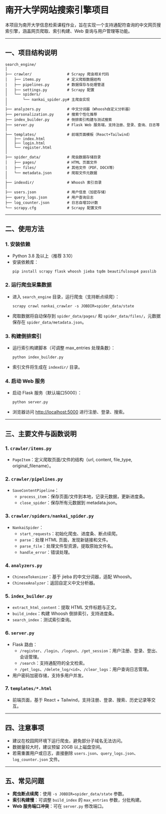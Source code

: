 # 南开大学网站搜索引擎项目

本项目为南开大学信息检索课程作业，旨在实现一个支持通配符查询的中文网页搜索引擎，涵盖网页爬取、索引构建、Web 查询与用户管理等功能。

---

## 一、项目结构说明

```
search_engine/
│
├── crawler/                # Scrapy 爬虫相关代码
│   ├── items.py            # 定义爬取数据结构
│   ├── pipelines.py        # 数据保存与处理管道
│   ├── settings.py         # Scrapy 配置
│   └── spiders/
│       └── nankai_spider.py# 主爬虫实现
│
├── analyzers.py            # 中文分词器（Whoosh自定义分析器）
├── personalization.py      # 搜索个性化推荐
├── index_builder.py        # 倒排索引构建与测试搜索
├── server.py               # Flask Web 服务端，支持注册、登录、查询、日志等
│
├── templates/              # 前端页面模板（React+Tailwind）
│   ├── index.html
│   ├── login.html
│   └── register.html
│
├── spider_data/            # 爬虫数据存储目录
│   ├── pages/              # HTML 页面文件
│   ├── files/              # 其他文件（PDF、DOCX等）
│   └── metadata.json       # 爬取文件元数据
│
├── indexdir/               # Whoosh 索引目录
│
├── users.json              # 用户信息（加密存储）
├── query_logs.json         # 用户查询日志
├── log_counter.json        # 日志自增ID计数
└── scrapy.cfg              # Scrapy 配置文件
```

---

## 二、使用方法

### 1. 安装依赖

- Python 3.8 及以上（推荐 3.10）
- 安装依赖库：
  ```
  pip install scrapy flask whoosh jieba tqdm beautifulsoup4 passlib
  ```

### 2. 运行爬虫采集数据

- 进入 `search_engine` 目录，运行爬虫（支持断点续爬）：
  ```
  scrapy crawl nankai_crawler -s JOBDIR=spider_data/state
  ```
- 爬取数据将自动保存到 `spider_data/pages/` 和 `spider_data/files/`，元数据保存在 `spider_data/metadata.json`。

### 3. 构建倒排索引

- 运行索引构建脚本（可调整 max_entries 处理条数）：
  ```
  python index_builder.py
  ```
- 索引文件将生成在 `indexdir/` 目录。

### 4. 启动 Web 服务

- 启动 Flask 服务（默认端口5000）：
  ```
  python server.py
  ```
- 浏览器访问 [http://localhost:5000](http://localhost:5000) 进行注册、登录、搜索。

---

## 三、主要文件与函数说明

### 1. `crawler/items.py`
- `PageItem`：定义爬取页面/文件的结构（url, content, file_type, original_filename）。

### 2. `crawler/pipelines.py`
- `SaveContentPipeline`：
  - `process_item`：保存页面/文件到本地，记录元数据，更新进度条。
  - `close_spider`：保存所有元数据到 metadata.json。

### 3. `crawler/spiders/nankai_spider.py`
- `NankaiSpider`：
  - `start_requests`：初始化爬虫、进度条、断点续爬。
  - `parse`：处理 HTML 页面，发现新链接和文件。
  - `parse_file`：处理文件型资源，提取原始文件名。
  - `handle_error`：错误处理。

### 4. `analyzers.py`
- `ChineseTokenizer`：基于 jieba 的中文分词器，适配 Whoosh。
- `ChineseAnalyzer`：返回自定义中文分析器。

### 5. `index_builder.py`
- `extract_html_content`：提取 HTML 文件标题与正文。
- `build_index`：构建 Whoosh 倒排索引，支持进度条。
- `search_index`：测试索引查询。

### 6. `server.py`
- Flask 路由：
  - `/register`、`/login`、`/logout`、`/get_session`：用户注册、登录、登出、会话管理。
  - `/search`：支持通配符的全文检索。
  - `/get_logs`、`/delete_log/<id>`、`/clear_logs`：用户查询日志管理。
- 用户密码加密存储，支持多用户并发。

### 7. `templates/*.html`
- 前端页面，基于 React + Tailwind，支持注册、登录、搜索、历史记录等交互。

---

## 四、注意事项

- 建议在校园网环境下运行爬虫，避免部分子域名无法访问。
- 数据量较大时，建议预留 20GB 以上磁盘空间。
- 若需重置用户或日志，直接删除 `users.json`、`query_logs.json`、`log_counter.json` 文件。

---

## 五、常见问题

- **爬虫断点续爬**：使用 `-s JOBDIR=spider_data/state` 参数。
- **索引构建慢**：可调整 `build_index` 的 `max_entries` 参数，分批构建。
- **Web 服务端口冲突**：可在 `server.py` 修改端口。
